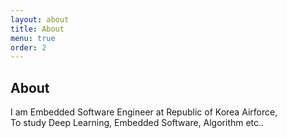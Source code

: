 ```yaml
---
layout: about
title: About
menu: true
order: 2
---
```


## About

I am Embedded Software Engineer at Republic of Korea Airforce,  
To study Deep Learning, Embedded Software, Algorithm etc..

